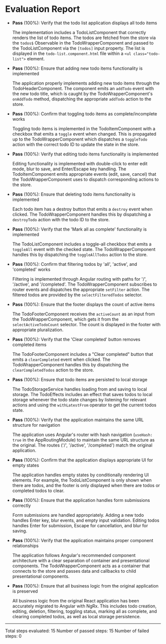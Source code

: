 # Evaluation Report

- **Pass** (100%): Verify that the todo list application displays all todo items
  
  The implementation includes a TodoListComponent that correctly renders the list of todo items. The todos are fetched from the store via the `todos$` Observable in the TodoWrapperComponent and passed to the TodoListComponent via the `[todos]` input property. The list is displayed in the `todo-list.component.html` file within a `<ul class="todo-list">` element.

- **Pass** (100%): Ensure that adding new todo items functionality is implemented
  
  The application properly implements adding new todo items through the TodoHeaderComponent. The component emits an `addTodo` event with the new todo title, which is caught by the TodoWrapperComponent's `onAddTodo` method, dispatching the appropriate `addTodo` action to the store.

- **Pass** (100%): Confirm that toggling todo items as complete/incomplete works
  
  Toggling todo items is implemented in the TodoItemComponent with a checkbox that emits a `toggle` event when changed. This is propagated up to the TodoWrapperComponent which dispatches a `toggleTodo` action with the correct todo ID to update the state in the store.

- **Pass** (100%): Verify that editing todo items functionality is implemented
  
  Editing functionality is implemented with double-click to enter edit mode, blur to save, and Enter/Escape key handling. The TodoItemComponent emits appropriate events (edit, save, cancel) that the TodoWrapperComponent uses to dispatch corresponding actions to the store.

- **Pass** (100%): Ensure that deleting todo items functionality is implemented
  
  Each todo item has a destroy button that emits a `destroy` event when clicked. The TodoWrapperComponent handles this by dispatching a `destroyTodo` action with the todo ID to the store.

- **Pass** (100%): Verify that the 'Mark all as complete' functionality is implemented
  
  The TodoListComponent includes a toggle-all checkbox that emits a `toggleAll` event with the checked state. The TodoWrapperComponent handles this by dispatching the `toggleAllTodos` action to the store.

- **Pass** (100%): Confirm that filtering todos by 'all', 'active', and 'completed' works
  
  Filtering is implemented through Angular routing with paths for '/', '/active', and '/completed'. The TodoWrapperComponent subscribes to router events and dispatches the appropriate `setFilter` action. The filtered todos are provided by the `selectFilteredTodos` selector.

- **Pass** (100%): Ensure that the footer displays the count of active items
  
  The TodoFooterComponent receives the `activeCount` as an input from the TodoWrapperComponent, which gets it from the `selectActiveTodoCount` selector. The count is displayed in the footer with appropriate pluralization.

- **Pass** (100%): Verify that the 'Clear completed' button removes completed items
  
  The TodoFooterComponent includes a "Clear completed" button that emits a `clearCompleted` event when clicked. The TodoWrapperComponent handles this by dispatching the `clearCompletedTodos` action to the store.

- **Pass** (100%): Ensure that todo items are persisted to local storage
  
  The TodoStorageService handles loading from and saving to local storage. The TodoEffects includes an effect that saves todos to local storage whenever the todo state changes by listening for relevant actions and using the `withLatestFrom` operator to get the current todos state.

- **Pass** (100%): Verify that the application maintains the same URL structure for navigation
  
  The application uses Angular's router with hash navigation (`useHash: true` in the AppRoutingModule) to maintain the same URL structure as the original. The routes ('/', '/active', '/completed') match the original application.

- **Pass** (100%): Confirm that the application displays appropriate UI for empty states
  
  The application handles empty states by conditionally rendering UI elements. For example, the TodoListComponent is only shown when there are todos, and the footer is only displayed when there are todos or completed todos to clear.

- **Pass** (100%): Ensure that the application handles form submissions correctly
  
  Form submissions are handled appropriately. Adding a new todo handles Enter key, blur events, and empty input validation. Editing todos handles Enter for submission, Escape for cancellation, and blur for saving.

- **Pass** (100%): Verify that the application maintains proper component relationships
  
  The application follows Angular's recommended component architecture with a clear separation of container and presentational components. The TodoWrapperComponent acts as a container that connects to the store and passes data and callbacks to child presentational components.

- **Pass** (100%): Ensure that all business logic from the original application is preserved
  
  All business logic from the original React application has been accurately migrated to Angular with NgRx. This includes todo creation, editing, deletion, filtering, toggling status, marking all as complete, and clearing completed todos, as well as local storage persistence.

---

Total steps evaluated: 15
Number of passed steps: 15
Number of failed steps: 0